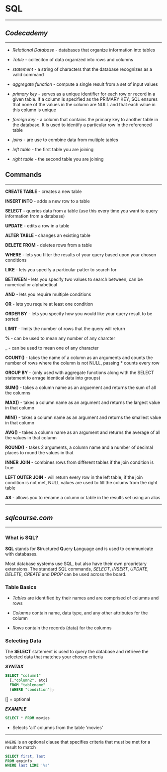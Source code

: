 # **SQL**

---

## ***Codecademy***

---

- *Relational Database* - databases that organize information into tables

- *Table* - colleciton of data organized into rows and columns

- *statement* - a string of characters that the database recognizes as a valid command

- *aggregate function* - compute a single result from a set of input values

- *primary key* - serves as a unique identifier for each row or record in a given table. If a column is specified as the PRIMARY KEY, SQL ensures that none of the values in the column are NULL and that each value in this column is unique

- *foreign key* - a column that contains the primary key to another table in the database. It is used to identify a particular row in the referenced table

- *joins* - are use to combine data from multiple tables

- *left table* - the first table you are joining

- *right table* - the second table you are joining

## **Commands**

---

**CREATE TABLE** - creates a new table

**INSERT INTO** - adds a new row to a table

**SELECT** - queries data from a table (use this every time you want to query information from a database)

**UPDATE** - edits a row in a table

**ALTER TABLE** - changes an existing table

**DELETE FROM** - deletes rows from a table

**WHERE** - lets you filter the results of your query based upon your chosen conditions

**LIKE** - lets you specify a particular patter to search for

**BETWEEN** - lets you specify two values to search between, can be numerical or alphabetical

**AND** - lets you require multiple conditions

**OR** - lets you require at least one condition

**ORDER BY** - lets you specify how you would like your query result to be sorted

**LIMIT** - limits the number of rows that the query will return

**%** - can be used to mean any number of any charcter

**_** - can be used to mean one of any character

**COUNT()** - takes the name of a column as an arguments and counts the number of rows where the column is not NULL, passing * counts every row

**GROUP BY** - (only used with aggregate functions along with the SELECT statement to arrage identical data into groups)

**SUM()** - takes a column name as an arguement and returns the sum of all the columns

**MAX()** - takes a column name as an argument and returns the largest value in that column

**MIN()** - takes a column name as an argument and returns the smallest value in that column

**AVG()** - takes a column name as an argument and returns the average of all the values in that column

**ROUND()** - takes 2 arguments, a column name and a number of decimal places to round the values in that 

**INNER JOIN** - combines rows from different tables if the join condition is true

**LEFT OUTER JOIN** - will return every row in the left table; if the join condition is not met, NULL values are used to fill the colums from the right table

**AS** - allows you to rename a column or table in the results set using an alias

---
## ***sqlcourse.com***

---

### **What is SQL?**

**SQL** stands for **S**tructured **Q**uery **L**anguage and is used to communicate with databases.

Most database systems use SQL, but also have their own proprietary extensions. The standard SQL commands, *SELECT*, *INSERT*, *UPDATE*, *DELETE*, *CREATE* and *DROP* can be used across the board.

### **Table Basics**

- *Tables* are identified by their names and are comprised of columns and rows

- *Columns* contain name, data type, and any other attributes for the column

- *Rows* contain the records (data) for the columns

### **Selecting Data**

The **SELECT** statement is used to query the database and retrieve the selected data that matches your chosen criteria

***SYNTAX***

```sql
SELECT "column1"
  [,"column2", etc]
  FROM "tablename"
  [WHERE "condition"];
```

[] = optional

***EXAMPLE***

```sql
SELECT * FROM movies
```

- Selects 'all' columns from the table 'movies'

---

`WHERE` is an optional clause that specifies criteria that must be met for a result to match

```sql
SELECT first, last
FROM empinfo
WHERE last LIKE '%s'
```
